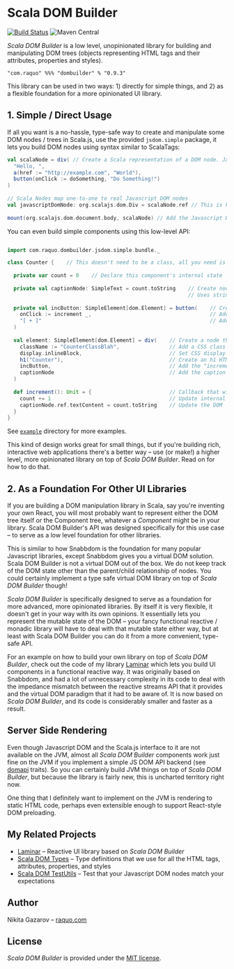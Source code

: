 # Scala DOM Builder
[![Build Status](https://travis-ci.org/raquo/scala-dom-types.svg?branch=master)](https://travis-ci.org/raquo/scala-dom-builder)
![Maven Central](https://img.shields.io/maven-central/v/com.raquo/dombuilder_sjs0.6_2.13.svg)

_Scala DOM Builder_ is a low level, unopinionated library for building and manipulating DOM trees (objects representing HTML tags and their attributes, properties and styles).

    "com.raquo" %%% "dombuilder" % "0.9.3"

This library can be used in two ways: 1) directly for simple things, and 2) as a flexible foundation for a more opinionated UI library.

## 1. Simple / Direct Usage

If all you want is a no-hassle, type-safe way to create and manipulate some DOM nodes / trees in Scala.js, use the provided `jsdom.simple` package, it lets you build DOM nodes using syntax similar to ScalaTags:

```scala
val scalaNode = div( // Create a Scala representation of a DOM node. Javascript DOM node gets created automatically at the same time in this example
  "Hello, ",
  a(href := "http://example.com", "World"),
  button(onClick := doSomething, "Do Something!")
)
 
// Scala Nodes map one-to-one to real Javascript DOM nodes 
val javascriptDomNode: org.scalajs.dom.Div = scalaNode.ref // This is how you get a reference to the real Javascript DOM node if you need it
  
mount(org.scalajs.dom.document.body, scalaNode) // Add the Javascript DOM Node to the rendered page
```

You can even build simple components using this low-level API:

```scala

import com.raquo.dombuilder.jsdom.simple.bundle._

class Counter {    // This doesn't need to be a class, all you need is to build a `SimpleElement` somehow
 
  private var count = 0    // Declare this component's internal state
 
  private val captionNode: SimpleText = count.toString    // Create node to represent the caption that shows the current count
                                                          // Uses string-to-textnode implicit conversion that you need to import
 
  private val incButton: SimpleElement[dom.Element] = button(    // Create a node to represent the "increment" button
    onClick := increment _,                                      // Add event listener to the button node
    "[ + ]"                                                      // Add a child node (which happens to be a text node) to the button node
  )
 
  val element: SimpleElement[dom.Element] = div(    // Create a node that will be either mounted as a root node or added as a child to another node.
    className := "CounterClassBlah",                // Add a CSS class name to this node (not used here, just an example)
    display.inlineBlock,                            // Set CSS display property to "inline-block" (just because)
    h1("Counter"),                                  // Create an h1 HTML node and add it as a child
    incButton,                                      // Add the "increment" button as a child node
    captionNode                                     // Add the caption as a child node
  )
 
  def increment(): Unit = {                         // Callback that will fire on every button click
    count += 1                                      // Update internal component state
    captionNode.ref.textContent = count.toString    // Update the DOM
  }
}
```

See [`example`](https://github.com/raquo/scala-dom-builder/tree/master/js/src/main/scala/com/raquo/dombuilder/jsdom/simple/example) directory for more examples.

This kind of design works great for small things, but if you're building rich, interactive web applications there's a better way – use (or make!) a higher level, more opinionated library on top of _Scala DOM Builder_. Read on for how to do that.

## 2. As a Foundation For Other UI Libraries

If you are building a DOM manipulation library in Scala, say you're inventing your own React, you will most probably want to represent either the DOM tree itself or the Component tree, whatever a _Component_ might be in your library. Scala DOM Builder's API was designed specifically for this use case – to serve as a low level foundation for other libraries.

This is similar to how Snabbdom is the foundation for many popular Javascript libraries, except Snabbdom gives you a virtual DOM solution. Scala DOM Builder is not a virtual DOM out of the box. We do not keep track of the DOM state other than the parent/child relationship of nodes. You could certainly implement a type safe virtual DOM library on top of _Scala DOM Builder_ though!

_Scala DOM Builder_ is specifically designed to serve as a foundation for more advanced, more opinionated libraries. By itself it is very flexible, it doesn't get in your way with its own opinions. It essentially lets you represent the mutable state of the DOM – your fancy functional reactive / monadic library will have to deal with that mutable state either way, but at least with Scala DOM Builder you can do it from a more convenient, type-safe API.

For an example on how to build your own library on top of _Scala DOM Builder_, check out the code of my library [Laminar](https://github.com/raquo/Laminar) which lets you build UI components in a functional reactive way. It was originally based on Snabbdom, and had a lot of unnecessary complexity in its code to deal with the impedance mismatch between the reactive streams API that it provides and the virtual DOM paradigm that it had to be aware of. It is now based on _Scala DOM Builder_, and its code is considerably smaller and faster as a result.

## Server Side Rendering

Even though Javascript DOM and the Scala.js interface to it are not available on the JVM, almost all _Scala DOM Builder_ components work just fine on the JVM if you implement a simple JS DOM API backend (see [domapi](https://github.com/raquo/scala-dom-builder/tree/master/shared/src/main/scala/com/raquo/dombuilder/generic/domapi) traits). So you can certainly build JVM things on top of _Scala DOM Builder_, but because the library is fairly new, this is uncharted territory right now.

One thing that I definitely want to implement on the JVM is rendering to static HTML code, perhaps even extensible enough to support React-style DOM preloading.

## My Related Projects

- [Laminar](https://github.com/raquo/Laminar) – Reactive UI library based on _Scala DOM Builder_
- [Scala DOM Types](https://github.com/raquo/scala-dom-types) – Type definitions that we use for all the HTML tags, attributes, properties, and styles
- [Scala DOM TestUtils](https://github.com/raquo/scala-dom-testutils) – Test that your Javascript DOM nodes match your expectations

## Author

Nikita Gazarov – [raquo.com](http://raquo.com)

## License

_Scala DOM Builder_ is provided under the [MIT license](https://github.com/raquo/scala-dom-builder/blob/master/LICENSE.md).
